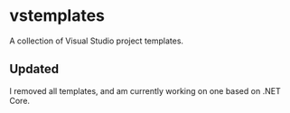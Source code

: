 # vstemplates
A collection of Visual Studio project templates.

## Updated
I removed all templates, and am currently working on one based on .NET Core.